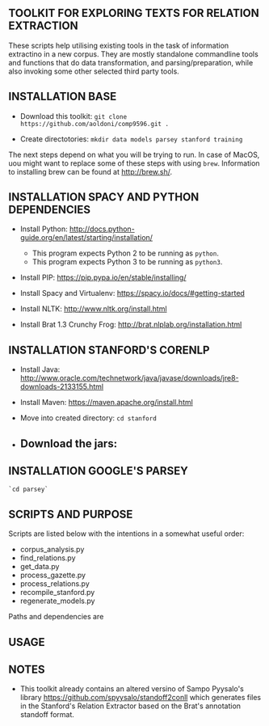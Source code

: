 TOOLKIT FOR EXPLORING TEXTS FOR RELATION EXTRACTION
---------------------------------------------------

These scripts help utilising existing tools in the task of information extractino in a new corpus. They are mostly standalone commandline tools and functions that do data transformation, and parsing/preparation, while also invoking some other selected third party tools.


INSTALLATION BASE
-----------------

- Download this toolkit:
    `git clone https://github.com/aoldoni/comp9596.git .`

- Create directotories:
    `mkdir data models parsey stanford training`

The next steps depend on what you will be trying to run. In case of MacOS, uou might want to replace some of these steps with using `brew`. Information to installing brew can be found at http://brew.sh/.


INSTALLATION SPACY AND PYTHON DEPENDENCIES
------------------------------------------

- Install Python: http://docs.python-guide.org/en/latest/starting/installation/
    - This program expects Python 2 to be running as `python`.
    - This program expects Python 3 to be running as `python3`.

- Install PIP: https://pip.pypa.io/en/stable/installing/
- Install Spacy and Virtualenv: https://spacy.io/docs/#getting-started
- Install NLTK: http://www.nltk.org/install.html
- Install Brat 1.3 Crunchy Frog: http://brat.nlplab.org/installation.html


INSTALLATION STANFORD'S CORENLP
-------------------------------

- Install Java: http://www.oracle.com/technetwork/java/javase/downloads/jre8-downloads-2133155.html
- Install Maven: https://maven.apache.org/install.html

- Move into created directory:
    `cd stanford`

- Download the jars:
    - 



INSTALLATION GOOGLE'S PARSEY
-------------------------------
    `cd parsey`



SCRIPTS AND PURPOSE
-------------------

Scripts are listed below with the intentions in a somewhat useful order:
- corpus_analysis.py
- find_relations.py
- get_data.py
- process_gazette.py
- process_relations.py
- recompile_stanford.py
- regenerate_models.py

Paths and dependencies are 

USAGE
-----

NOTES
-----
- This toolkit already contains an altered versino of Sampo Pyysalo's library https://github.com/spyysalo/standoff2conll which generates files in the Stanford's Relation Extractor based on the Brat's annotation standoff format.